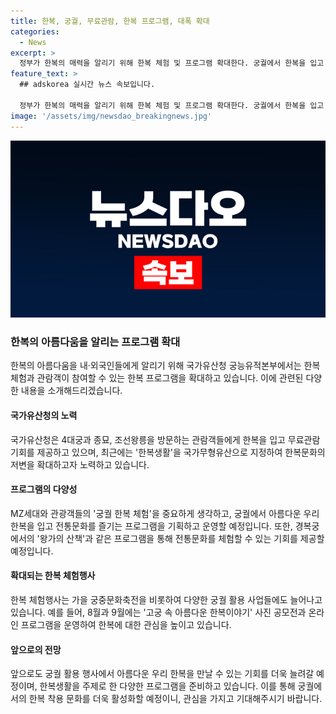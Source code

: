 ```yaml
---
title: 한복, 궁궐, 무료관람, 한복 프로그램, 대폭 확대
categories:
  - News
excerpt: >
  정부가 한복의 매력을 알리기 위해 한복 체험 및 프로그램 확대한다. 궁궐에서 한복을 입고 전통문화를 즐기는 프로그램을 통해 관광객들에게 무료관람 기회 제공, 한복생활을 국가무형유산으로 지정함으로써 확대하고자 함. MZ세대와 관광객들을 위해 한복 체험 프로그램을 계획하고, 사진공모전, 한복 연향, 명사와의 인문학콘서트 등의 활용 프로그램도 마련됨. 또한, 한복 착용 문화를 활성화하기 위해 다양한 행사를 개최 및 궁궐 활용 행사에도 한복을 만날 수 있도록 함. 한복생활이 국가무형유산이므로 우리 한복의 아름다움과 복식 사례에 대한 학술조사연구를 추진할 예정이며, 이를 통해 한복문화를 대표 문화로 성장시키기 위한 계획도 발표됨.
feature_text: >
  ## adskorea 실시간 뉴스 속보입니다.

  정부가 한복의 매력을 알리기 위해 한복 체험 및 프로그램 확대한다. 궁궐에서 한복을 입고 전통문화를 즐기는 프로그램을 통해 관광객들에게 무료관람 기회 제공, 한복생활을 국가무형유산으로 지정함으로써 확대하고자 함. MZ세대와 관광객들을 위해 한복 체험 프로그램을 계획하고, 사진공모전, 한복 연향, 명사와의 인문학콘서트 등의 활용 프로그램도 마련됨. 또한, 한복 착용 문화를 활성화하기 위해 다양한 행사를 개최 및 궁궐 활용 행사에도 한복을 만날 수 있도록 함. 한복생활이 국가무형유산이므로 우리 한복의 아름다움과 복식 사례에 대한 학술조사연구를 추진할 예정이며, 이를 통해 한복문화를 대표 문화로 성장시키기 위한 계획도 발표됨.
image: '/assets/img/newsdao_breakingnews.jpg'
---
```


<p><img src="/assets/img/newsdao_breakingnews.jpg" alt="adskorea 속보" /></p>

<h3>한복의 아름다움을 알리는 프로그램 확대</h3>

<p>한복의 아름다움을 내·외국인들에게 알리기 위해 국가유산청 궁능유적본부에서는 한복 체험과 관람객이 참여할 수 있는 한복 프로그램을 확대하고 있습니다. 이에 관련된 다양한 내용을 소개해드리겠습니다.</p>

<h4>국가유산청의 노력</h4>

<p>국가유산청은 4대궁과 종묘, 조선왕릉을 방문하는 관람객들에게 한복을 입고 무료관람 기회를 제공하고 있으며, 최근에는 '한복생활'을 국가무형유산으로 지정하여 한복문화의 저변을 확대하고자 노력하고 있습니다.</p>

<h4>프로그램의 다양성</h4>

<p>MZ세대와 관광객들의 '궁궐 한복 체험'을 중요하게 생각하고, 궁궐에서 아름다운 우리 한복을 입고 전통문화를 즐기는 프로그램을 기획하고 운영할 예정입니다. 또한, 경복궁에서의 '왕가의 산책'과 같은 프로그램을 통해 전통문화를 체험할 수 있는 기회를 제공할 예정입니다.</p>

<h4>확대되는 한복 체험행사</h4>

<p>한복 체험행사는 가을 궁중문화축전을 비롯하여 다양한 궁궐 활용 사업들에도 늘어나고 있습니다. 예를 들어, 8월과 9월에는 '고궁 속 아름다운 한복이야기' 사진 공모전과 온라인 프로그램을 운영하여 한복에 대한 관심을 높이고 있습니다.</p>

<h4>앞으로의 전망</h4>

<p>앞으로도 궁궐 활용 행사에서 아름다운 우리 한복을 만날 수 있는 기회를 더욱 늘려갈 예정이며, 한복생활을 주제로 한 다양한 프로그램을 준비하고 있습니다. 이를 통해 궁궐에서의 한복 착용 문화를 더욱 활성화할 예정이니, 관심을 가지고 기대해주시기 바랍니다.</p>

